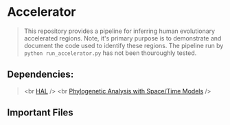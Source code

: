 # Accelerator
> This repository provides a pipeline for inferring human evolutionary accelerated regions. Note, it's primary purpose is to demonstrate and document the code used to identify these regions. The pipeline run by `python run_accelerator.py` has not been thouroughly tested.  

## Dependencies:
>  <br [HAL](https://github.com/ComparativeGenomicsToolkit/hal) />
> <br [Phylogenetic Analysis with Space/Time Models](http://compgen.cshl.edu/phast/) />

## Important Files
